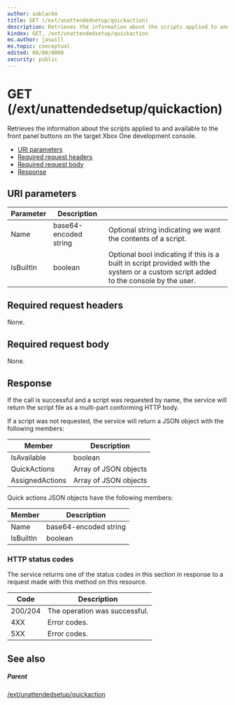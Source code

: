 ```yaml
---
author: aablackm
title: GET (/ext/unattendedsetup/quickaction)
description: Retrieves the information about the scripts applied to and available to the front panel buttons on the target Xbox One development console.
kindex: GET, /ext/unattendedsetup/quickaction
ms.author: jaswill
ms.topic: conceptual
edited: 00/00/0000
security: public
---
```


# GET (/ext/unattendedsetup/quickaction)
Retrieves the information about the scripts applied to and available to the front panel buttons on the target Xbox One development console.
   *  [URI parameters](#ID4EX)  
   *  [Required request headers](#ID4E5)  
   *  [Required request body](#ID4EFB)  
   *  [Response](#ID4EMB)  

 
<a id="ID4EX"></a>

   

## URI parameters  
   
  
| Parameter| Description|  | 
| --- | --- | --- | 
| Name| base64-encoded string| Optional string indicating we want the contents of a script.|   
| IsBuiltIn| boolean| Optional bool indicating if this is a built in script provided with the system or a custom script added to the console by the user.|    
  
<a id="ID4E5"></a>

   

## Required request headers  
   
  
None.   
  
<a id="ID4EFB"></a>

   

## Required request body   
   
  
None.   
  
<a id="ID4EMB"></a>

   

## Response  
   
  
If the call is successful and a script was requested by name, the service will return the script file as a multi-part conforming HTTP body.

If a script was not requested, the service will return a JSON object with the following members:
   

| Member| Description| 
| --- | --- | 
| IsAvailable| boolean| Whether or not front panel scripts are available on this console. This will be true for the Xbox One X Devkit and false for other devkit types. If this is false, no other members will be returned. | 
| QuickActions| Array of JSON objects| An array containing all the available quick actions on this console. | 
| AssignedActions| Array of JSON objects| An array containing the 5 quick actions which are assigned to the front panel buttons on this console. |

Quick actions JSON objects have the following members:

| Member| Description| 
| --- | --- | 
| Name| base64-encoded string| The name of the script on the console.|   
| IsBuiltIn| boolean| Whether or not this is a built in script provided with the system or a custom script added to the console by the user.|
 
<a id="ID4ESB"></a>

   

### HTTP status codes   
   
  
The service returns one of the status codes in this section in response to a request made with this method on this resource.   
   

| Code| Description| 
| --- | --- | 
| 200/204| The operation was successful.| 
| 4XX| Error codes. | 
| 5XX| Error codes. | 

   
<a id="ID4EZC"></a>

   

## See also  
 
<a id="ID4E2C"></a>

   

##### Parent  
 [/ext/unattendedsetup/quickaction](uri-extunattendedsetupquickaction.md)

   